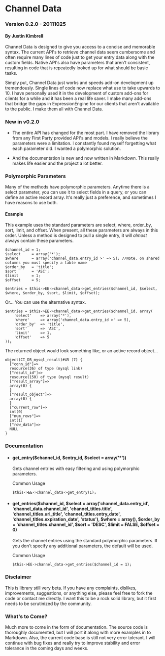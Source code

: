 Channel Data
============

### Version 0.2.0 - 20111025

#### By Justin Kimbrell

Channel Data is designed to give you access to a concise and memorable syntax. The current API's to retrieve channel data seem cumbersome and often require many lines of code just to get your entry data along with the custom fields. Native API's also have parameters that aren't consistent, resulting in code that is repeatedly looked up for what should be basic tasks.

Simply put, Channel Data just works and speeds add-on development up tremendously. Single lines of code now replace what use to take upwards to 10. I have personally used it in the development of custom add-ons for clients for a while and it has been a real life saver. I make many add-ons that bridge the gaps in ExpressionEngine for our clients that aren't available to the public. I make them all with Channel Data.

### New in v0.2.0

-	The entire API has changed for the most part. I have removed the library from any First Party provided API's and models. I really believe the parameters were a limitation. I constantly found myself forgetting what each parameter did. I wanted a polymorphic solution.

-	And the documentation is new and now written in Markdown. This really makes life easier and the project a lot better.

### Polymorphic Parameters

Many of the methods have polymorphic parameters. Anytime there is a select parameter, you can use it to select fields in a query, or you can define an active record array. It's really just a preference, and sometimes I have reasons to use both.

#### Example
	
This example uses the standard parameters are select, where, order_by, sort, limit, and offset. When present, all these parameters are always in this order. Unless a method is designed to pull a single entry, it will _almost_ always contain these parameters.

	$channel_id = 1;
	$select 	= array('*');
	$where 		= array('channel_data.entry_id >' => 5); //Note, on shared columns you must specify a table name
	$order_by 	= 'title';
	$sort		= 'ASC';
	$limit		= 1;
	$offset 	= 5;
	
	$entries = $this->EE->channel_data->get_entries($channel_id, $select, $where, $order_by, $sort, $limit, $offset);
		
Or... You can use the alternative syntax.

	$entries = $this->EE->channel_data->get_entries($channel_id, array(
		'select'	=> array('*'),
		'where'		=> array('channel_data.entry_id >' => 5),
		'order_by'	=> 'title',
		'sort'		=> 'ASC',
		'limit'		=> 1,
		'offset'	=> 5
	));

The returned object would look something like, or an active record object...
	
	object(CI_DB_mysql_result)#45 (7) {
	  ["conn_id"]=>
	  resource(36) of type (mysql link)
	  ["result_id"]=>
	  resource(150) of type (mysql result)
	  ["result_array"]=>
	  array(0) {
	  }
	  ["result_object"]=>
	  array(0) {
	  }
	  ["current_row"]=>
	  int(0)
	  ["num_rows"]=>
	  int(1)
	  ["row_data"]=>
	  NULL
	}

	
### Documentation

+	#### get_entry($channel_id, $entry_id, $select = array('*'))
	
	Gets channel entries with easy filtering and using polymorphic parameters.
		
	Common Usage
	
		$this->EE->channel_data->get_entry(1);
			
	
+	#### get_entries($channel_id, $select = array('channel_data.entry_id', 'channel_data.channel_id', 'channel_titles.title', 'channel_titles.url_title', 'channel_titles.entry_date', 'channel_titles.expiration_date', 'status'), $where = array(), $order_by = 'channel_titles.channel_id', $sort = 'DESC', $limit = FALSE, $offset = 0)
	
	Gets the channel entries using the standard polymorphic parameters. If you don't specify any additional parameters, the default will be used.
	
	Common Usage
		
		$this->EE->channel_data->get_entries($channel_id = 1);

### Disclaimer

This is library still very beta. If you have any complaints, dislikes, improvements, suggestions, or anything else, please feel free to fork the code or contact me directly. I want this to be a rock solid library, but it first needs to be scrutinized by the community.

### What's to Come?

Much more to come in the form of documentation. The source code is thoroughly documented, but I will port it along with more examples in to Markdown. Also, the current code base is still not very error tolerant. I will continue with bug fixes and really try to improve stability and error tolerance in the coming days and weeks.